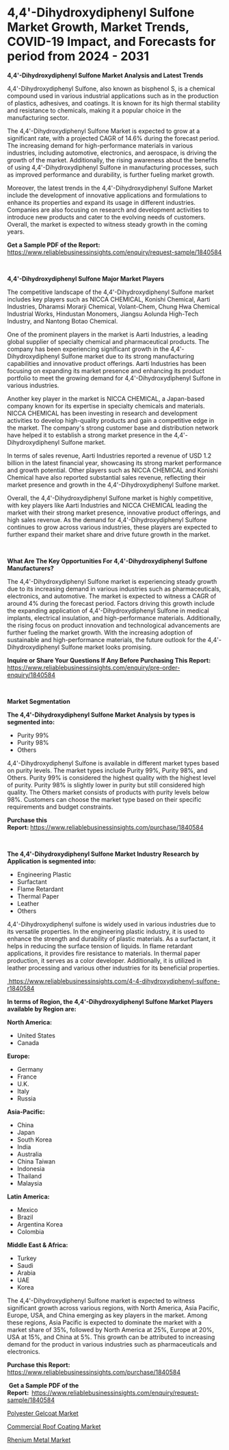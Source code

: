 <p><h1>4,4'-Dihydroxydiphenyl Sulfone Market Growth, Market Trends, COVID-19 Impact, and Forecasts for period from 2024 - 2031</h1></p><p><strong>4,4'-Dihydroxydiphenyl Sulfone Market Analysis and Latest Trends</strong></p>
<p><p>4,4'-Dihydroxydiphenyl Sulfone, also known as bisphenol S, is a chemical compound used in various industrial applications such as in the production of plastics, adhesives, and coatings. It is known for its high thermal stability and resistance to chemicals, making it a popular choice in the manufacturing sector.</p><p>The 4,4'-Dihydroxydiphenyl Sulfone Market is expected to grow at a significant rate, with a projected CAGR of 14.6% during the forecast period. The increasing demand for high-performance materials in various industries, including automotive, electronics, and aerospace, is driving the growth of the market. Additionally, the rising awareness about the benefits of using 4,4'-Dihydroxydiphenyl Sulfone in manufacturing processes, such as improved performance and durability, is further fueling market growth.</p><p>Moreover, the latest trends in the 4,4'-Dihydroxydiphenyl Sulfone Market include the development of innovative applications and formulations to enhance its properties and expand its usage in different industries. Companies are also focusing on research and development activities to introduce new products and cater to the evolving needs of customers. Overall, the market is expected to witness steady growth in the coming years.</p></p>
<p><strong>Get a Sample PDF of the Report:&nbsp;</strong> <a href="https://www.reliablebusinessinsights.com/enquiry/request-sample/1840584">https://www.reliablebusinessinsights.com/enquiry/request-sample/1840584</a></p>
<p>&nbsp;</p>
<p><strong>4,4'-Dihydroxydiphenyl Sulfone Major Market Players</strong></p>
<p><p>The competitive landscape of the 4,4'-Dihydroxydiphenyl Sulfone market includes key players such as NICCA CHEMICAL, Konishi Chemical, Aarti Industries, Dharamsi Morarji Chemical, Volant-Chem, Chung Hwa Chemical Industrial Works, Hindustan Monomers, Jiangsu Aolunda High-Tech Industry, and Nantong Botao Chemical. </p><p>One of the prominent players in the market is Aarti Industries, a leading global supplier of specialty chemical and pharmaceutical products. The company has been experiencing significant growth in the 4,4'-Dihydroxydiphenyl Sulfone market due to its strong manufacturing capabilities and innovative product offerings. Aarti Industries has been focusing on expanding its market presence and enhancing its product portfolio to meet the growing demand for 4,4'-Dihydroxydiphenyl Sulfone in various industries.</p><p>Another key player in the market is NICCA CHEMICAL, a Japan-based company known for its expertise in specialty chemicals and materials. NICCA CHEMICAL has been investing in research and development activities to develop high-quality products and gain a competitive edge in the market. The company's strong customer base and distribution network have helped it to establish a strong market presence in the 4,4'-Dihydroxydiphenyl Sulfone market.</p><p>In terms of sales revenue, Aarti Industries reported a revenue of USD 1.2 billion in the latest financial year, showcasing its strong market performance and growth potential. Other players such as NICCA CHEMICAL and Konishi Chemical have also reported substantial sales revenue, reflecting their market presence and growth in the 4,4'-Dihydroxydiphenyl Sulfone market.</p><p>Overall, the 4,4'-Dihydroxydiphenyl Sulfone market is highly competitive, with key players like Aarti Industries and NICCA CHEMICAL leading the market with their strong market presence, innovative product offerings, and high sales revenue. As the demand for 4,4'-Dihydroxydiphenyl Sulfone continues to grow across various industries, these players are expected to further expand their market share and drive future growth in the market.</p></p>
<p>&nbsp;</p>
<p><strong>What Are The Key Opportunities For 4,4'-Dihydroxydiphenyl Sulfone Manufacturers?</strong></p>
<p><p>The 4,4'-Dihydroxydiphenyl Sulfone market is experiencing steady growth due to its increasing demand in various industries such as pharmaceuticals, electronics, and automotive. The market is expected to witness a CAGR of around 4% during the forecast period. Factors driving this growth include the expanding application of 4,4'-Dihydroxydiphenyl Sulfone in medical implants, electrical insulation, and high-performance materials. Additionally, the rising focus on product innovation and technological advancements are further fueling the market growth. With the increasing adoption of sustainable and high-performance materials, the future outlook for the 4,4'-Dihydroxydiphenyl Sulfone market looks promising.</p></p>
<p><strong>Inquire or Share Your Questions If Any Before Purchasing This Report:</strong> <a href="https://www.reliablebusinessinsights.com/enquiry/pre-order-enquiry/1840584">https://www.reliablebusinessinsights.com/enquiry/pre-order-enquiry/1840584</a></p>
<p>&nbsp;</p>
<p><strong>Market Segmentation</strong></p>
<p><strong>The 4,4'-Dihydroxydiphenyl Sulfone Market Analysis by types is segmented into:</strong></p>
<p><ul><li>Purity 99%</li><li>Purity 98%</li><li>Others</li></ul></p>
<p><p>4,4'-Dihydroxydiphenyl Sulfone is available in different market types based on purity levels. The market types include Purity 99%, Purity 98%, and Others. Purity 99% is considered the highest quality with the highest level of purity. Purity 98% is slightly lower in purity but still considered high quality. The Others market consists of products with purity levels below 98%. Customers can choose the market type based on their specific requirements and budget constraints.</p></p>
<p><strong>Purchase this Report:&nbsp;</strong><a href="https://www.reliablebusinessinsights.com/purchase/1840584">https://www.reliablebusinessinsights.com/purchase/1840584</a></p>
<p>&nbsp;</p>
<p><strong>The 4,4'-Dihydroxydiphenyl Sulfone Market Industry Research by Application is segmented into:</strong></p>
<p><ul><li>Engineering Plastic</li><li>Surfactant</li><li>Flame Retardant</li><li>Thermal Paper</li><li>Leather</li><li>Others</li></ul></p>
<p><p>4,4'-Dihydroxydiphenyl sulfone is widely used in various industries due to its versatile properties. In the engineering plastic industry, it is used to enhance the strength and durability of plastic materials. As a surfactant, it helps in reducing the surface tension of liquids. In flame retardant applications, it provides fire resistance to materials. In thermal paper production, it serves as a color developer. Additionally, it is utilized in leather processing and various other industries for its beneficial properties.</p></p>
<p><a href="https://www.reliablebusinessinsights.com/4-4-dihydroxydiphenyl-sulfone-r1840584">&nbsp;https://www.reliablebusinessinsights.com/4-4-dihydroxydiphenyl-sulfone-r1840584</a></p>
<p><strong>In terms of Region, the 4,4'-Dihydroxydiphenyl Sulfone Market Players available by Region are:</strong></p>
<p>
    <p> <strong> North America: </strong>
        <ul>
            <li>United States</li>
            <li>Canada</li>
        </ul>
        </p> 
    <p> <strong> Europe: </strong>
        <ul>
            <li>Germany</li>
            <li>France</li>
            <li>U.K.</li>
            <li>Italy</li>
            <li>Russia</li>
        </ul>
        </p> 
    <p> <strong> Asia-Pacific: </strong>
        <ul>
            <li>China</li>
            <li>Japan</li>
            <li>South Korea</li>
            <li>India</li>
            <li>Australia</li>
            <li>China Taiwan</li>
            <li>Indonesia</li>
            <li>Thailand</li>
            <li>Malaysia</li>
        </ul>
        </p> 
    <p> <strong> Latin America: </strong>
        <ul>
            <li>Mexico</li>
            <li>Brazil</li>
            <li>Argentina Korea</li>
            <li>Colombia</li>
        </ul>
        </p> 
    <p> <strong> Middle East & Africa: </strong>
        <ul>
            <li>Turkey</li>
            <li>Saudi</li>
            <li>Arabia</li>
            <li>UAE</li>
            <li>Korea</li>
        </ul>
    </p>
    </p>
<p><p>The 4,4'-Dihydroxydiphenyl Sulfone market is expected to witness significant growth across various regions, with North America, Asia Pacific, Europe, USA, and China emerging as key players in the market. Among these regions, Asia Pacific is expected to dominate the market with a market share of 35%, followed by North America at 25%, Europe at 20%, USA at 15%, and China at 5%. This growth can be attributed to increasing demand for the product in various industries such as pharmaceuticals and electronics.</p></p>
<p><strong>Purchase this Report: </strong><a href="https://www.reliablebusinessinsights.com/purchase/1840584">https://www.reliablebusinessinsights.com/purchase/1840584</a></p>
<p>&nbsp;<strong>Get a Sample PDF of the Report:&nbsp;&nbsp;</strong><a href="https://www.reliablebusinessinsights.com/enquiry/request-sample/1840584">https://www.reliablebusinessinsights.com/enquiry/request-sample/1840584</a></p>
<p><strong></strong></p>
<p><p><a href="https://github.com/ochgvvcj16/Market-Research-Report-List-1/blob/main/polyester-gelcoat-market.md">Polyester Gelcoat Market</a></p><p><a href="https://github.com/JosephMorgnlvXXff/Market-Research-Report-List-1/blob/main/commercial-roof-coating-market.md">Commercial Roof Coating Market</a></p><p><a href="https://github.com/ValentineMike02/Market-Research-Report-List-1/blob/main/rhenium-metal-market.md">Rhenium Metal Market</a></p></p>